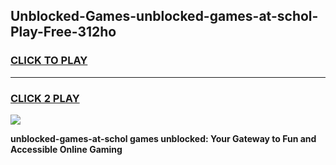 
## Unblocked-Games-unblocked-games-at-schol-Play-Free-312ho
<h3>
<a href="https://premium76.site?title=unblocked-games-at-schol&ref=23A">CLICK TO PLAY</a></h3>
<hr>

<h3>
<a href="https://premium76.site?title=unblocked-games-at-schol&ref=23A">CLICK 2 PLAY</a>
  
</h3>

<a href="https://premium76.site?title=unblocked-games-at-schol&ref=23A"><img src="https://clearcache.store/games.png"></a>


**unblocked-games-at-schol games unblocked: Your Gateway to Fun and Accessible Online Gaming**
